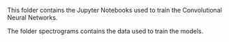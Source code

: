 This folder contains the Jupyter Notebooks used to train the Convolutional Neural Networks.

The folder spectrograms contains the data used to train the models.
